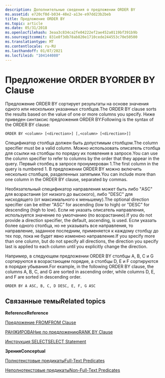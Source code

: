 ```yaml
---
description: Дополнительные сведения о предложении ORDER BY
ms.assetid: e720cf0d-b034-48e2-a13e-e97dd23b2beb
title: Предложение ORDER BY
ms.topic: article
ms.date: 05/31/2018
ms.openlocfilehash: 3eaa3c834ca2fe04222ef2ae452a0119bf391b9b
ms.sourcegitcommit: 831e8f3db78ab820e1710cede244553c70e50500
ms.translationtype: MT
ms.contentlocale: ru-RU
ms.lasthandoff: 01/07/2021
ms.locfileid: "104144080"
---
```

# <a name="order-by-clause"></a><span data-ttu-id="26bd9-103">Предложение ORDER BY</span><span class="sxs-lookup"><span data-stu-id="26bd9-103">ORDER BY Clause</span></span>

<span data-ttu-id="26bd9-104">Предложение ORDER BY сортирует результаты на основе значения одного или нескольких указанных столбцов.</span><span class="sxs-lookup"><span data-stu-id="26bd9-104">The ORDER BY clause sorts the results based on the value of one or more columns you specify.</span></span> <span data-ttu-id="26bd9-105">Ниже приведен синтаксис предложения ORDER BY:</span><span class="sxs-lookup"><span data-stu-id="26bd9-105">Following is the syntax of the ORDER BY clause:</span></span>


```
ORDER BY <column> [<direction>] [,<column> [<direction>]]
```



<span data-ttu-id="26bd9-106">Спецификатор столбца должен быть допустимым столбцом.</span><span class="sxs-lookup"><span data-stu-id="26bd9-106">The column specifier must be a valid column.</span></span> <span data-ttu-id="26bd9-107">Можно использовать описатель столбца для ссылки на столбцы по порядку их появления в запросе.</span><span class="sxs-lookup"><span data-stu-id="26bd9-107">You can use the column specifier to refer to columns by the order that they appear in the query.</span></span> <span data-ttu-id="26bd9-108">Первый столбец в запросе пронумерован 1.</span><span class="sxs-lookup"><span data-stu-id="26bd9-108">The first column in the query is numbered 1.</span></span> <span data-ttu-id="26bd9-109">В предложении ORDER BY можно включить несколько столбцов, разделенных запятыми.</span><span class="sxs-lookup"><span data-stu-id="26bd9-109">You can include more than one column in the ORDER BY clause, separated by commas.</span></span>

<span data-ttu-id="26bd9-110">Необязательный спецификатор направления может быть либо "ASC" для возрастания (от низкого до высокого), либо "DESC" для нисходящего (от максимального к меньшему).</span><span class="sxs-lookup"><span data-stu-id="26bd9-110">The optional direction specifier can be either "ASC" for ascending (low to high) or "DESC" for descending (high to low).</span></span> <span data-ttu-id="26bd9-111">Если не указать описатель направления, используется значение по умолчанию (по возрастанию).</span><span class="sxs-lookup"><span data-stu-id="26bd9-111">If you do not provide a direction specifier, the default, ascending, is used.</span></span> <span data-ttu-id="26bd9-112">Если указать более одного столбца, но не указывать все направления, то направление, заданное последним, применяется к каждому столбцу до тех пор, пока не будет явно изменено направление.</span><span class="sxs-lookup"><span data-stu-id="26bd9-112">If you specify more than one column, but do not specify all directions, the direction you specify last is applied to each column until you explicitly change the direction.</span></span>

<span data-ttu-id="26bd9-113">Например, в следующем предложении ORDER BY столбцы A, B, C и G сортируются в возрастающем порядке, а столбцы D, E и F сортируются в порядке убывания.</span><span class="sxs-lookup"><span data-stu-id="26bd9-113">For example, in the following ORDER BY clause, the columns A, B, C, and G are sorted in ascending order, while columns D, E, and F are sorted in descending order.</span></span>


```
ORDER BY A ASC, B, C, D DESC, E, F, G ASC
```



## <a name="related-topics"></a><span data-ttu-id="26bd9-114">Связанные темы</span><span class="sxs-lookup"><span data-stu-id="26bd9-114">Related topics</span></span>

<dl> <dt>

<span data-ttu-id="26bd9-115">**Reference**</span><span class="sxs-lookup"><span data-stu-id="26bd9-115">**Reference**</span></span>
</dt> <dt>

[<span data-ttu-id="26bd9-116">Предложение FROM</span><span class="sxs-lookup"><span data-stu-id="26bd9-116">FROM Clause</span></span>](-search-sql-from.md)
</dt> <dt>

[<span data-ttu-id="26bd9-117">РАНЖИРОВАНие по предложению</span><span class="sxs-lookup"><span data-stu-id="26bd9-117">RANK BY Clause</span></span>](-search-sql-rankby.md)
</dt> <dt>

[<span data-ttu-id="26bd9-118">Инструкция SELECT</span><span class="sxs-lookup"><span data-stu-id="26bd9-118">SELECT Statement</span></span>](-search-sql-select.md)
</dt> <dt>

<span data-ttu-id="26bd9-119">**Зрения**</span><span class="sxs-lookup"><span data-stu-id="26bd9-119">**Conceptual**</span></span>
</dt> <dt>

[<span data-ttu-id="26bd9-120">Полнотекстовые предикаты</span><span class="sxs-lookup"><span data-stu-id="26bd9-120">Full-Text Predicates</span></span>](-search-sql-fulltextpredicates.md)
</dt> <dt>

[<span data-ttu-id="26bd9-121">Неполнотекстовые предикаты</span><span class="sxs-lookup"><span data-stu-id="26bd9-121">Non-Full-Text Predicates</span></span>](-search-sql-nonfulltextpredicates.md)
</dt> </dl>

 

 



